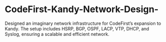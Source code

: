 # CodeFirst-Kandy-Network-Design-
Designed an imaginary network infrastructure for CodeFirst’s expansion to Kandy. The setup includes HSRP, BGP, OSPF, LACP, VTP, DHCP, and Syslog, ensuring a scalable and efficient network.
